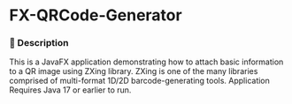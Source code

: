 # FX-QRCode-Generator

### :pencil: Description
This is a JavaFX application demonstrating how to attach basic information to a QR image using
ZXing library. ZXing is one of the many libraries comprised of multi-format 1D/2D 
barcode-generating tools. Application Requires Java 17 or earlier to run.

